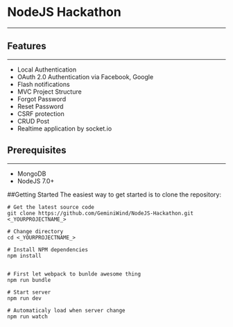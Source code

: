 # NodeJS Hackathon
------


## Features
___
* Local Authentication
* OAuth 2.0 Authentication via Facebook, Google
* Flash notifications
* MVC Project Structure
* Forgot Password
* Reset Password
* CSRF protection
* CRUD Post
* Realtime application by socket.io

## Prerequisites
___
* MongoDB
* NodeJS 7.0+

##Getting Started
The easiest way to get started is to clone the repository:
```
# Get the latest source code
git clone https://github.com/GeminiWind/NodeJS-Hackathon.git <_YOURPROJECTNAME_>

# Change directory
cd <_YOURPROJECTNAME_>

# Install NPM dependencies
npm install


# First let webpack to bunlde awesome thing
npm run bundle

# Start server
npm run dev

# Automaticaly load when server change
npm run watch

```
